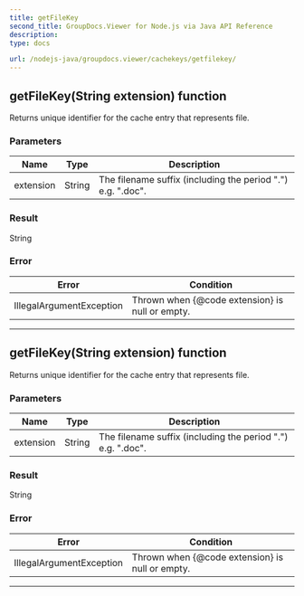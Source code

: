 ```yaml
---
title: getFileKey
second_title: GroupDocs.Viewer for Node.js via Java API Reference
description: 
type: docs

url: /nodejs-java/groupdocs.viewer/cachekeys/getfilekey/
---
```


## getFileKey(String extension)  function

 Returns unique identifier for the cache entry that represents file.
 

### Parameters

| Name | Type | Description |
| --- | --- | --- |
| extension | String | The filename suffix (including the period ".") e&#46;g&#46; ".doc". |

### Result
String

### Error

| Error | Condition |
| --- | --- |
 | IllegalArgumentException | Thrown when {@code extension} is null or empty. |


---


## getFileKey(String extension)  function

 Returns unique identifier for the cache entry that represents file.
 

### Parameters

| Name | Type | Description |
| --- | --- | --- |
| extension | String | The filename suffix (including the period ".") e&#46;g&#46; ".doc". |

### Result
String

### Error

| Error | Condition |
| --- | --- |
 | IllegalArgumentException | Thrown when {@code extension} is null or empty. |


---


